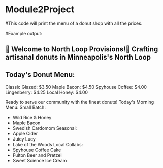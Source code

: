 # Module2Project

#This code will print the menu of a donut shop with all the prices. 

#Example output: 

🍩 Welcome to North Loop Provisions!🍩
Crafting artisanal donuts in Minneapolis's North Loop
---------------------------------------

Today's Donut Menu:
----------------
Classic Glazed: $3.50
Maple Bacon: $4.50
Spyhouse Coffee: $4.00
Lingenberry: $4.25
Local Honey: $4.00

Ready to serve our community with the finest donuts!
Today's Morning Menu:
Small Batch:
 - Wild Rice & Honey
 - Maple Bacon
 - Swedish Cardomom
Seasonal:
 - Apple Cider
 - Juicy Lucy
 - Lake of the Woods
Local Collabs:
 - Spyhouse Coffee Cake
 - Fulton Beer and Pretzel
 - Sweet Science Ice Cream